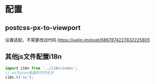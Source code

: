 <!--
 * @Author: your name
 * @Date: 2020-11-21 15:06:06
 * @LastEditTime: 2021-01-18 11:29:29
 * @LastEditors: Please set LastEditors
 * @Description: 配置
 * @FilePath: \garbage-book\on_the_job\归类\vue\配置.md
-->

# 配置

## postcss-px-to-viewport

设置适配，不需要改动代码
<https://juejin.im/post/6867874227832225805>

## 其他js文件配置i18n

```js
import i18n from '../i18n/index';
// xx为json里面的字符名字
i18n.t('xx');
```
